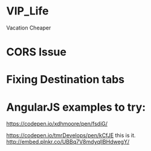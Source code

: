 # VIP_Life
Vacation Cheaper

# CORS Issue

# Fixing Destination tabs

# AngularJS examples to try:

https://codepen.io/xdhmoore/pen/fsdiG/

https://codepen.io/tmrDevelops/pen/kCfJE
this is it.
http://embed.plnkr.co/UBBq7V8mdyqllBHdwegY/
